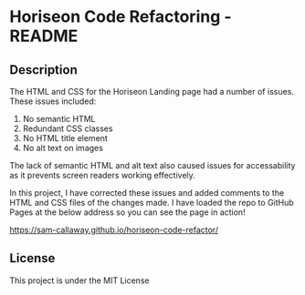 # Horiseon Code Refactoring - README

## Description
The HTML and CSS for the Horiseon Landing page had a number of issues. These issues included:

1. No semantic HTML
2. Redundant CSS classes
3. No HTML title element
4. No alt text on images

The lack of semantic HTML and alt text also caused issues for accessability as it prevents screen readers working effectively.

In this project, I have corrected these issues and added comments to the HTML and CSS files of the changes made. I have loaded the repo to GitHub Pages at the below address so you can see the page in action!

https://sam-callaway.github.io/horiseon-code-refactor/

## License
This project is under the MIT License

